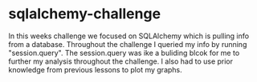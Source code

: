 # sqlalchemy-challenge

In this weeks challenge we focused on SQLAlchemy which is pulling info from a database. Throughout the challenge I queried my info by running "session.query". The session.query was ike a buliding blcok for me to further my analysis throughout the challenge. I also had to use prior knowledge from previous lessons to plot my graphs.

